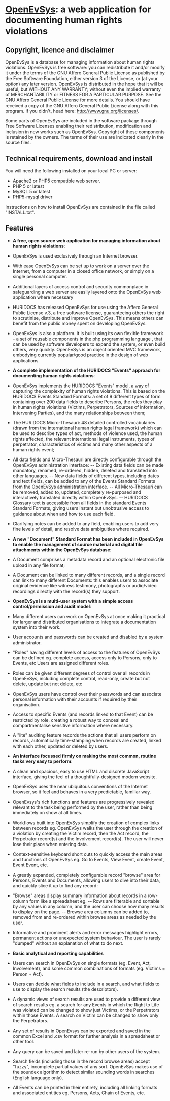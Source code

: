 [OpenEvSys](http://www.openevsys.org/): 
a web application for documenting human rights violations 
=================
 
Copyright, licence and disclaimer
-----------

OpenEvSys is a database for managing information about human rights violations. OpenEvSys is free software: you can redistribute it and/or modify it under the terms of the GNU Affero General Public License as published by the Free Software Foundation, either version 3 of the License, or (at your option) any later version.
OpenEvSys is distributed in the hope that it will be useful, but WITHOUT ANY WARRANTY; without even the implied warranty of MERCHANTABILITY or FITNESS FOR A PARTICULAR PURPOSE.  See the GNU Affero General Public License for more details.
You should have received a copy of the GNU Affero General Public License along with this program. If you didn't, head here: 
http://www.gnu.org/licenses/. 

Some parts of OpenEvSys are included in the software package through Free Software Licenses enabling their redistribution, modification and inclusion in new works such as OpenEvSys. Copyright of these components is retained by the owners. The terms of their use are indicated clearly in the source files. 

Technical requirements, download and install
----------

You will need the following installed on your local PC or server:

- Apache2 or PHP5 compatible web server.
- PHP 5 or latest
- MySQL 5 or latest
- PHP5-mysql driver

Instructions on how to install OpenEvSys are contained in the file called "INSTALL.txt".


Features
----------

* **A free, open source web application for managing information about human rights violations**:

* OpenEvSys is used exclusively through an Internet browser.
* With ease OpenEvSys can be set up to work on a server over the Internet, from a computer in a closed office network, or simply on a single personal computer. 
* Additional layers of access control and security commonplace in safeguarding a web server are easily layered onto the OpenEvSys web application where necessary
* HURIDOCS has released OpenEvSys for use using the Affero General Public License v.3, a free software license, guaranteeing others the right to scrutinise, distribute and improve OpenEvSys. This means others can benefit from the public money spent on developing OpenEvSys.
* OpenEvSys is also a platform.  It is built using its own flexible framework - a set of reusable components in the php programming language , that can be used by software developers to expand the system, or even build others, very quickly. OpenEvSys is an object oriented MVC framework, embodying currently popular/good practice in the design of web applications. 

* **A complete implementation of the HURIDOCS "Events" approach for documenting human rights violations**:

* OpenEvSys implements the HURIDOCS "Events" model, a way of capturing the complexity of human  rights  violations. This is based on the HURIDOCS Events Standard Formats: a set of 9 different types of form  containing over 200 data fields to describe Persons, the roles they play in 
human rights violations (Victims, Perpetrators, Sources of information, Intervening Parties),  and the many relationships between them;
* The HURIDOCS Micro-Thesauri: 48 detailed controlled vocabularies (drawn from the international  human rights legal framework)  which can be used to describe types of act, methods of violence used, the human rights affected, the relevant international legal instruments, types of perpetrator, characteristics of victims and many other aspects of a human rights event;
* All data fields and Micro-Thesauri are directly configurable through the OpenEvSys administration interface:
-- Existing data fields can be made mandatory, renamed, re-ordered, hidden, deleted and translated into other languages.
-- New data fields of different types, including dates and text fields, can be added to any of the  Events Standard Formats from the OpenEvSys administration interface.
-- All Micro-Thesauri can be removed, added to, updated, completely re-purposed and interactively translated directly within OpenEvSys.
-- HURIDOCS Glossary text is accessible from all fields in the standard Events Standard Formats, giving users instant but unobtrusive access to guidance about when and how to use each field.

- Clarifying notes can be added to any field, enabling users to add very fine levels of detail, and resolve data ambiguities where required. 

* **A new "Document" Standard Format has been included in OpenEvSys to enable the  management of source material and digital file attachments within the OpenEvSys database**:

* A Document comprises a metadata record and an optional electronic file upload in any file format;
* A Document can be linked to many different records, and a single record can link to many different Documents: this enables users to associate original evidence like witness testimony, photographs or audio/video recordings directly with the record(s) they support. 

* **OpenEvSys is a multi-user system with a simple access control/permission and audit model**: 

* Many different users can work on OpenEvSys at once making it practical for larger and distributed organisations to integrate a documentation system into their work.
* User accounts and passwords can be created and disabled by a system administrator.
* "Roles" having different levels of access to the features of OpenEvSys can be defined eg. complete access, access only to Persons, only to Events, etc Users are assigned different roles.
* Roles can be given different degrees of control over all records in OpenEvSys, including complete control, read-only, create but not delete, update but not delete, etc
* OpenEvSys users have control over their passwords and can associate personal information with their accounts if required by their organisation. 
* Access to specific Events (and records linked to that Event) can be restricted by role, creating a robust way to conceal and compartmentalise sensitive information where necessary.
* A "lite" auditing feature records the actions that all users perform on records, automatically time-stamping when records are created, linked with each other, updated or deleted by users. 

 
* **An interface focussed firmly on making the most common, routine tasks very easy to perform**: 

* A clean and spacious, easy to use  HTML and discrete JavaScript interface, giving the feel of a thoughtfully-designed modern website. 
* OpenEvSys uses the near ubiquitous conventions of the Internet browser, so it feel and behaves in a very predictable, familiar way. 
* OpenEvsys's rich functions and features are progressively revealed relevant to the task being performed by the user, rather than being immediately on show at all times. 
* Workflows built into OpenEvSys simplify the creation of complex links between records eg.  OpenEvSys walks the user through the creation of a violation by creating the Victim record, then the Act record, the Perpetrator record(s) and the Involvement record(s). The user will never lose their place when entering data. 
* Context-sensitive keyboard short cuts to quickly access the main areas and functions of OpenEvSys eg. Go to Events, View Event, create Event, Event Event, etc.
* A greatly expanded, completely configurable record "browse" area for Persons, Events and Documents, allowing users to dive into their data, and quickly slice it up to find any record:
* "Browse" areas display summary information about records in a row-column form like a spreadsheet eg.
-- Rows are filterable and sortable by any values in any column, and the user can choose how many  results to display on the page. 
-- Browse area columns can be added to, removed from and re-ordered within browse areas as needed by the user.
* Informative and prominent alerts and error messages highlight errors, permanent actions or unexpected system behaviour. The user is rarely "dumped" without an explanation of what to do next.

* **Basic analytical and reporting capabilities**

* Users can search in OpenEvSys on single formats (eg. Event, Act, Involvement), and some common combinations of formats (eg. Victims = Person  + Act).
* Users can decide what fields to include in a search, and what fields to use to display the search results (the descriptors).
* A dynamic views of search results are used to provide a different view of search results eg. a search for any Events in which the Right to Life was violated can be changed to show just Victims, or the Perpetrators within those Events. A search on Victim can be changed to show only the Perpetrators.
* Any set of results in OpenEvsys can be exported and saved in the common Excel and .csv format  for further analysis in a spreadsheet or other tool.
* Any query can be saved and later re-run by other users of the system.
* Search fields (including those in the record browse areas) accept "fuzzy", incomplete partial  values of any sort. OpenEvSys makes use of the soundex algorithm to detect similar sounding words in searches (English language only).
* All Events can be printed in their entirety, including all linking formats and associated  entities eg. Persons, Acts, Chain of Events, etc.
